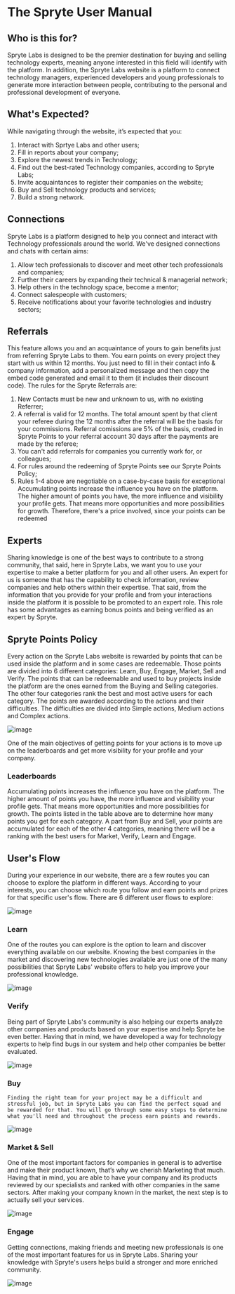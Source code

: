 # The Spryte User Manual

## Who is this for?
Spryte Labs is designed to be the premier destination for buying and selling technology experts, meaning anyone interested in this field will identify with the platform. In addition, the Spryte Labs website is a platform to connect technology managers, experienced developers and young professionals to generate more interaction between people, contributing to the personal and professional development of everyone.

## What's Expected?
While navigating through the website, it’s expected that you:

1. Interact with Sprtye Labs and other users;
2. Fill in reports about your company;
3. Explore the newest trends in Technology;
4. Find out the best-rated Technology companies, according to Spryte Labs;
5. Invite acquaintances to register their companies on the website;
6. Buy and Sell technology products and services;
7. Build a strong network.
  
## Connections

Spryte Labs is a platform designed to help you connect and interact with Technology professionals around the world. We've designed connections and chats with certain aims:

1. Allow tech professionals to discover and meet other tech professionals and companies;
2. Further their careers by expanding their technical & managerial network;
3. Help others in the technology space, become a mentor;
4. Connect salespeople with customers;
5. Receive notifications about your favorite technologies and industry sectors;

## Referrals

  This feature allows you and an acquaintance of yours to gain benefits just from referring  Spryte Labs to them. You earn points on every project they start with us within 12 months. You just need to fill in their contact info & company information, add a personalized message and then copy the embed code generated and email it to them (it includes their discount code). 
  The rules for the Spryte Referrals are:

 1. New Contacts must be new and unknown to us, with no existing Referrer;
 2. A referral is valid for 12 months. The total amount spent by that client your referee during the 12 months after the referral will be the basis for your commissions. Referral comissions are 5% of the basis, credited in Spryte Points to your referral account 30 days after the payments are made by the referee; 
 3. You can't add referrals for companies you currently work for, or colleagues;
 4. For rules around the redeeming of Spryte Points see our Spryte Points Policy;
 5. Rules 1-4 above are negotiable on a case-by-case basis for exceptional Accumulating points increase the influence you have on the platform. The higher amount of points you have, the more influence and visibility your profile gets. That means more opportunities and more possibilities for growth. Therefore, there's a price involved, since your points can be redeemed


## Experts
 
Sharing knowledge is one of the best ways to contribute to a strong community, that said, here in Spryte Labs, we want you to use your expertise to make a better platform for you and all other users. 
An expert for us is someone that has the capability to check information, review companies and help others within their expertise. That said, from the information that you provide for your profile and from your interactions inside the platform it is possible to be promoted to an expert role. This role has some advantages as earning bonus points and being verified as an expert by Spryte.

## Spryte Points Policy
  
 Every action on the Spryte Labs website is rewarded by points that can be used inside the platform and in some cases are redeemable. Those points are divided into 6 different categories: Learn, Buy, Engage, Market, Sell and Verify. The points that can be redeemable and used to buy projects inside the platform are the ones earned from the Buying and Selling categories. The other four categories rank the best and most active users for each category. The points are awarded according to the actions and their difficulties. The difficulties are divided into Simple actions, Medium actions and Complex actions.
 
![image](https://user-images.githubusercontent.com/92649029/180804497-7defb3dd-0f62-4f8a-b409-30c7bbf0d629.png)

  One of the main objectives of getting points for your actions is to move up on the leaderboards and get more visibility for your profile and your company.
  
### Leaderboards
  
  Accumulating points increases the influence you have on the platform. The higher amount of points you have, the more influence and visibility your profile gets. That means more opportunities and more possibilities for growth. The points listed in the table above are to determine how many points you get for each category. A part from Buy and Sell, your points are accumulated for each of the other 4 categories, meaning there will be a ranking with the best users for Market, Verify, Learn and Engage. 
  
## User's Flow

  During your experience in our website, there are a few routes you can choose to explore the platform in different ways. According to your interests, you can choose which route you follow and earn points and prizes for that specific user's flow. 
  There are 6 different user flows to explore: 
  
 ![image](https://user-images.githubusercontent.com/92649029/180339374-a34466fe-7daa-4e9a-8cc7-eb00f026b025.png)
 
 ### Learn 
 
   One of the routes you can explore is the option to learn and discover everything available on our website. Knowing the best companies in the market and discovering new technologies available are just one of the many possibilities that Spryte Labs' website offers to help you improve your professional knowledge.   
  
![image](https://user-images.githubusercontent.com/92649029/180343150-d44216f9-4204-4b31-aa09-ef5d8374281b.png)

  
  ### Verify
  
   Being part of Spryte Labs's community is also helping our experts analyze other companies and products based on your expertise and help Spryte be even better. Having that in mind, we have developed a way for technology experts to help find bugs in our system and help other companies be better evaluated. 
  
  ![image](https://user-images.githubusercontent.com/92649029/180340088-a4fd366c-b55f-430a-b536-e0a7f1165601.png)
  
   ### Buy
   
    Finding the right team for your project may be a difficult and stressful job, but in Spryte Labs you can find the perfect squad and be rewarded for that. You will go through some easy steps to determine what you'll need and throughout the process earn points and rewards.
    
   ![image](https://user-images.githubusercontent.com/92649029/180357949-0ec4bae3-bd1d-4802-a296-7b04355fc04a.png)
   
   ### Market & Sell
   One of the most important factors for companies in general is to advertise and make their product known, that’s why we cherish Marketing that much. Having that in mind, you are able to have your company and its products reviewed by our specialists and ranked with other companies in the same sectors. 
   After making your company known in the market, the next step is to actually sell your services.
   
   ![image](https://user-images.githubusercontent.com/92649029/180441402-28924a91-cae5-4bf1-978c-0bebbcda7327.png)

   

   ### Engage
   
   Getting connections, making friends and meeting new professionals is one of the most important features for us in Spryte Labs. Sharing your knowledge with Spryte's users helps build a stronger and more enriched community. 

![image](https://user-images.githubusercontent.com/92649029/180440455-edb72caf-361b-4ada-b6d1-6ce9ea67dced.png)


   
